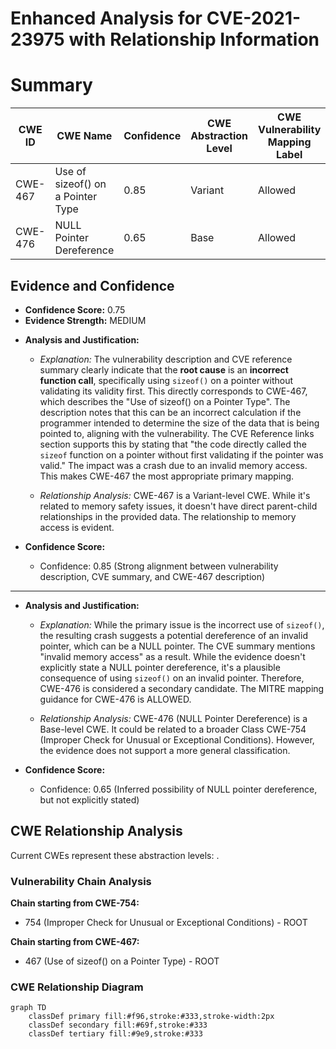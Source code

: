 # Enhanced Analysis for CVE-2021-23975 with Relationship Information

# Summary
| CWE ID | CWE Name | Confidence | CWE Abstraction Level | CWE Vulnerability Mapping Label | CWE-Vulnerability Mapping Notes |
|---|---|---|---|---|---|
| CWE-467 | Use of sizeof() on a Pointer Type | 0.85 | Variant | Allowed | Primary CWE |
| CWE-476 | NULL Pointer Dereference | 0.65 | Base | Allowed | Secondary Candidate |

## Evidence and Confidence

*   **Confidence Score:** 0.75
*   **Evidence Strength:** MEDIUM

- **Analysis and Justification:**  
  - *Explanation:* The vulnerability description and CVE reference summary clearly indicate that the **root cause** is an **incorrect function call**, specifically using `sizeof()` on a pointer without validating its validity first. This directly corresponds to CWE-467, which describes the "Use of sizeof() on a Pointer Type". The description notes that this can be an incorrect calculation if the programmer intended to determine the size of the data that is being pointed to, aligning with the vulnerability.
The CVE Reference links section supports this by stating that "the code directly called the `sizeof` function on a pointer without first validating if the pointer was valid." The impact was a crash due to an invalid memory access. This makes CWE-467 the most appropriate primary mapping.

  - *Relationship Analysis:* CWE-467 is a Variant-level CWE. While it's related to memory safety issues, it doesn't have direct parent-child relationships in the provided data. The relationship to memory access is evident.

- **Confidence Score:**
  - Confidence: 0.85 (Strong alignment between vulnerability description, CVE summary, and CWE-467 description)

---

- **Analysis and Justification:**  
  - *Explanation:* While the primary issue is the incorrect use of `sizeof()`, the resulting crash suggests a potential dereference of an invalid pointer, which can be a NULL pointer. The CVE summary mentions "invalid memory access" as a result. While the evidence doesn't explicitly state a NULL pointer dereference, it's a plausible consequence of using `sizeof()` on an invalid pointer. Therefore, CWE-476 is considered a secondary candidate. The MITRE mapping guidance for CWE-476 is ALLOWED.

  - *Relationship Analysis:* CWE-476 (NULL Pointer Dereference) is a Base-level CWE. It could be related to a broader Class CWE-754 (Improper Check for Unusual or Exceptional Conditions). However, the evidence does not support a more general classification.

- **Confidence Score:**
  - Confidence: 0.65 (Inferred possibility of NULL pointer dereference, but not explicitly stated)


## CWE Relationship Analysis

Current CWEs represent these abstraction levels: .


### Vulnerability Chain Analysis

**Chain starting from CWE-754:**
- 754 (Improper Check for Unusual or Exceptional Conditions) - ROOT


**Chain starting from CWE-467:**
- 467 (Use of sizeof() on a Pointer Type) - ROOT



### CWE Relationship Diagram

```mermaid
graph TD
    classDef primary fill:#f96,stroke:#333,stroke-width:2px
    classDef secondary fill:#69f,stroke:#333
    classDef tertiary fill:#9e9,stroke:#333
```
